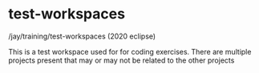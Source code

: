# test-workspaces
/jay/training/test-workspaces (2020 eclipse)

This is a test workspace used for for coding exercises. There are multiple projects present that may or may not be related to the other projects
